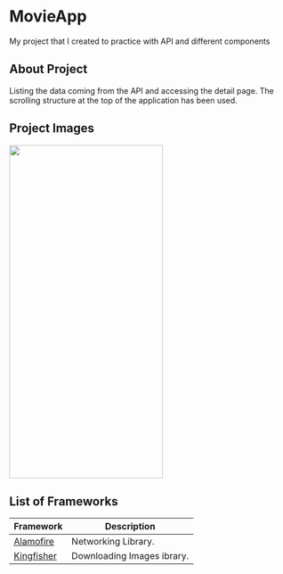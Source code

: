 
# MovieApp
My project that I created to practice with API and different components

## About Project
Listing the data coming from the API and accessing the detail page. The scrolling structure at the top of the application has been used.

## Project Images
<img src="/img/movie.gif" width="276" height="597"> 

## List of Frameworks
| Framework | Description |
| ------------------------------- | --------------------------------------------------------------------- |
| [Alamofire](https://github.com/WenchaoD/FSCalendar) |  Networking Library. |
| [Kingfisher](https://github.com/onevcat/Kingfisher) |  Downloading Images ibrary. |
